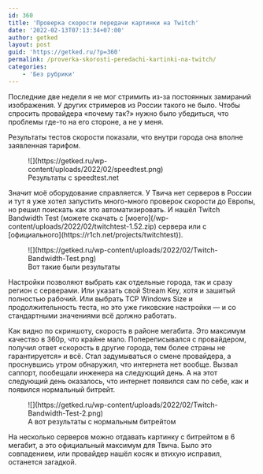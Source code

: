 ```yaml
---
id: 360
title: 'Проверка скорости передачи картинки на Twitch'
date: '2022-02-13T07:13:34+07:00'
author: getked
layout: post
guid: 'https://getked.ru/?p=360'
permalink: /proverka-skorosti-peredachi-kartinki-na-twitch/
categories:
    - 'Без рубрики'
---
```


Последние две недели я не мог стримить из-за постоянных замираний изображения. У других стримеров из России такого не было. Чтобы спросить провайдера «почему так?» нужно было убедиться, что проблемы где-то на его стороне, а не у меня.

Результаты тестов скорости показали, что внутри города она вполне заявленная тарифом.

<figure class="wp-block-image size-full">![](https://getked.ru/wp-content/uploads/2022/02/speedtest.png)<figcaption class="wp-element-caption">Результаты с speedtest.net</figcaption></figure>Значит моё оборудование справляется. У Твича нет серверов в России и тут я уже хотел запустить много-много проверок скорости до Европы, но решил поискать как это автоматизировать. И нашёл Twitch Bandwidth Test (можете скачать с [моего](/wp-content/uploads/2022/02/twitchtest-1.52.zip) сервера или с [официального](https://r1ch.net/projects/twitchtest)).

<div class="wp-block-image"><figure class="aligncenter size-full">![](https://getked.ru/wp-content/uploads/2022/02/Twitch-Bandwidth-Test.png)<figcaption class="wp-element-caption">Вот такие были результаты</figcaption></figure></div>Настройки позволяют выбрать как отдельные города, так и сразу регион с серверами. Или указать свой Stream Key, хотя и зашитый полностью рабочий. Или выбрать TCP Windows Size и продолжительность теста, но это уже гиковские настройки — и со стандартными значениями всё должно работать.

Как видно по скриншоту, скорость в районе мегабита. Это максимум качество в 360p, что крайне мало. Попереписывался с провайдером, получил ответ «скорость в другие города, тем более страны не гарантируется» и всё. Стал задумываться о смене провайдера, а проснувшись утром обнаружил, что интернета нет вообще. Вызвал саппорт, пообещали инженера на следующий день. А на этот следующий день оказалось, что интернет появился сам по себе, как и появился нормальный битрейт.

<div class="wp-block-image"><figure class="aligncenter size-full">![](https://getked.ru/wp-content/uploads/2022/02/Twitch-Bandwidth-Test-2.png)<figcaption class="wp-element-caption">А вот результаты с нормальным битрейтом</figcaption></figure></div>На несколько серверов можно отдавать картинку с битрейтом в 6 мегабит, а это официальный максимум для Твича. Было это совпадением, или провайдер нашёл косяк и втихую исправил, останется загадкой.